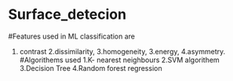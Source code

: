 # Surface_detecion
#Features used in ML classification are
1. contrast
2.dissimilarity, 
3.homogeneity,
3.energy, 
4.asymmetry.
#Algorithems used
1.K- nearest neighbours
2.SVM algorithem
3.Decision Tree
4.Random forest regression
